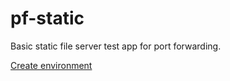 # pf-static
Basic static file server test app for port forwarding.

[Create environment](https://online.visualstudio.com/environments/new?repo=plisy%2Fpf-static&name=pf-static)